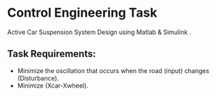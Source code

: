 # Control Engineering Task 

Active Car Suspension System Design using Matlab & Simulink .

## Task Requirements:


- Minimize the oscillation that occurs when the road (input) changes (Disturbance).
- Minimize (Xcar-Xwheel).






